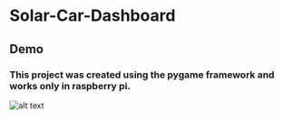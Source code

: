 # Solar-Car-Dashboard
## Demo  

### This project was created using the pygame framework and works only in raspberry pi.

![alt text](https://github.com/shankar-shiv/solar-car-dashboard/blob/master/Design/dashboard_Version3_cropped.png "Alpha")
